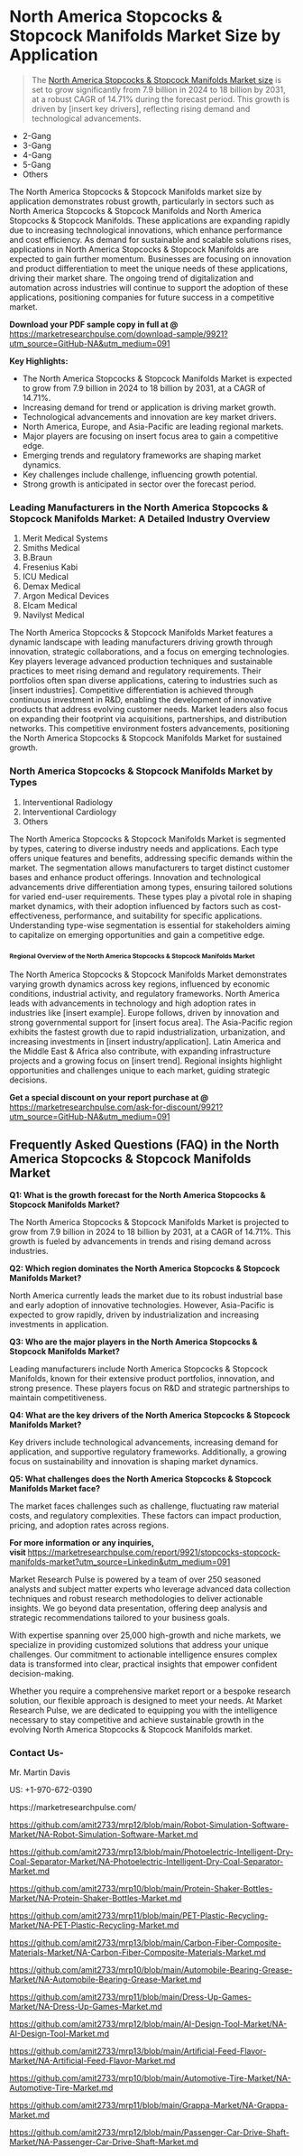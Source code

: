 <h1>North America Stopcocks & Stopcock Manifolds Market&nbsp;Size by Application</h1><blockquote><p>The <a href="https://marketresearchpulse.com/download-sample/9921?utm_source=GitHub-NA&amp;utm_medium=091">North America Stopcocks & Stopcock Manifolds Market size</a> is set to grow significantly from 7.9 billion in 2024 to 18 billion by 2031, at a robust CAGR of 14.71% during the forecast period. This growth is driven by [insert key drivers], reflecting rising demand and technological advancements.</p></blockquote><ul><li>2-Gang<li> 3-Gang<li> 4-Gang<li> 5-Gang<li> Others</li></ul><p>The North America Stopcocks & Stopcock Manifolds market size by application demonstrates robust growth, particularly in sectors such as North America Stopcocks & Stopcock Manifolds and North America Stopcocks & Stopcock Manifolds. These applications are expanding rapidly due to increasing technological innovations, which enhance performance and cost efficiency. As demand for sustainable and scalable solutions rises, applications in North America Stopcocks & Stopcock Manifolds are expected to gain further momentum. Businesses are focusing on innovation and product differentiation to meet the unique needs of these applications, driving their market share. The ongoing trend of digitalization and automation across industries will continue to support the adoption of these applications, positioning companies for future success in a competitive market.</p><p><strong>Download your PDF sample copy in full at @ </strong><a href="https://marketresearchpulse.com/download-sample/9921?utm_source=GitHub-NA&amp;utm_medium=091">https://marketresearchpulse.com/download-sample/9921?utm_source=GitHub-NA&amp;utm_medium=091</a></p><p><strong>Key Highlights: </strong></p><ul><li>The North America Stopcocks & Stopcock Manifolds Market is expected to grow from 7.9 billion in 2024 to 18 billion by 2031, at a CAGR of 14.71%.</li><li>Increasing demand for trend or application is driving market growth.</li><li>Technological advancements and innovation are key market drivers.</li><li>North America, Europe, and Asia-Pacific are leading regional markets.</li><li>Major players are focusing on insert focus area to gain a competitive edge.</li><li>Emerging trends and regulatory frameworks are shaping market dynamics.</li><li>Key challenges include challenge, influencing growth potential.</li><li>Strong growth is anticipated in sector over the forecast period.</li></ul><h3>Leading Manufacturers in the North America Stopcocks & Stopcock Manifolds Market: A Detailed Industry Overview</h3><ol><li>Merit Medical Systems</li><li>Smiths Medical</li><li>B.Braun</li><li>Fresenius Kabi</li><li>ICU Medical</li><li>Demax Medical</li><li>Argon Medical Devices</li><li>Elcam Medical</li><li>Navilyst Medical</li></ol><div class="flex max-w-full flex-col flex-grow"><div class="min-h-8 text-message flex w-full flex-col items-end gap-2 whitespace-normal break-words [.text-message+&amp;]:mt-5" dir="auto" data-message-author-role="assistant" data-message-id="fd8432e4-4910-450d-b182-61b7bfb0a01f" data-message-model-slug="gpt-4o"><div class="flex w-full flex-col gap-1 empty:hidden first:pt-[3px]"><div class="markdown prose w-full break-words dark:prose-invert light"><p>The North America Stopcocks & Stopcock Manifolds Market features a dynamic landscape with leading manufacturers driving growth through innovation, strategic collaborations, and a focus on emerging technologies. Key players leverage advanced production techniques and sustainable practices to meet rising demand and regulatory requirements. Their portfolios often span diverse applications, catering to industries such as [insert industries]. Competitive differentiation is achieved through continuous investment in R&amp;D, enabling the development of innovative products that address evolving customer needs. Market leaders also focus on expanding their footprint via acquisitions, partnerships, and distribution networks. This competitive environment fosters advancements, positioning the North America Stopcocks & Stopcock Manifolds Market for sustained growth.</p></div></div></div></div><h3>North America Stopcocks & Stopcock Manifolds Market by Types</h3><ol><li>Interventional Radiology<li> Interventional Cardiology<li> Others</li></ol><div class="flex max-w-full flex-col flex-grow"><div class="min-h-8 text-message flex w-full flex-col items-end gap-2 whitespace-normal break-words [.text-message+&amp;]:mt-5" dir="auto" data-message-author-role="assistant" data-message-id="084470be-0bb7-4664-bddf-5156b4f41249" data-message-model-slug="gpt-4o-mini"><div class="flex w-full flex-col gap-1 empty:hidden first:pt-[3px]"><div class="markdown prose w-full break-words dark:prose-invert light"><p>The North America Stopcocks & Stopcock Manifolds Market is segmented by types, catering to diverse industry needs and applications. Each type offers unique features and benefits, addressing specific demands within the market. The segmentation allows manufacturers to target distinct customer bases and enhance product offerings. Innovation and technological advancements drive differentiation among types, ensuring tailored solutions for varied end-user requirements. These types play a pivotal role in shaping market dynamics, with their adoption influenced by factors such as cost-effectiveness, performance, and suitability for specific applications. Understanding type-wise segmentation is essential for stakeholders aiming to capitalize on emerging opportunities and gain a competitive edge.</p></div></div></div></div><h3><span style="font-size: 11px;">Regional Overview of the North America Stopcocks & Stopcock Manifolds Market</span></h3><div class="flex max-w-full flex-col flex-grow"><div class="min-h-8 text-message flex w-full flex-col items-end gap-2 whitespace-normal break-words [.text-message+&amp;]:mt-5" dir="auto" data-message-author-role="assistant" data-message-id="e9038762-ce64-4e30-91c9-9bd413514231" data-message-model-slug="gpt-4o-mini"><div class="flex w-full flex-col gap-1 empty:hidden first:pt-[3px]"><div class="markdown prose w-full break-words dark:prose-invert light"><p>The North America Stopcocks & Stopcock Manifolds Market demonstrates varying growth dynamics across key regions, influenced by economic conditions, industrial activity, and regulatory frameworks. North America leads with advancements in technology and high adoption rates in industries like [insert example]. Europe follows, driven by innovation and strong governmental support for [insert focus area]. The Asia-Pacific region exhibits the fastest growth due to rapid industrialization, urbanization, and increasing investments in [insert industry/application]. Latin America and the Middle East &amp; Africa also contribute, with expanding infrastructure projects and a growing focus on [insert trend]. Regional insights highlight opportunities and challenges unique to each market, guiding strategic decisions.</p></div></div></div></div><p><strong>Get a special discount on your report purchase at @ </strong><a href="https://marketresearchpulse.com/ask-for-discount/9921?utm_source=GitHub-NA&amp;utm_medium=091">https://marketresearchpulse.com/ask-for-discount/9921?utm_source=GitHub-NA&amp;utm_medium=091</a></p><h2>Frequently Asked Questions (FAQ) in the North America Stopcocks & Stopcock Manifolds Market</h2><p><strong>Q1: What is the growth forecast for the North America Stopcocks & Stopcock Manifolds Market?</strong></p><p>The North America Stopcocks & Stopcock Manifolds Market is projected to grow from 7.9 billion in 2024 to 18 billion by 2031, at a CAGR of 14.71%. This growth is fueled by advancements in trends and rising demand across industries.</p><p><strong>Q2: Which region dominates the North America Stopcocks & Stopcock Manifolds Market?</strong></p><p>North America currently leads the market due to its robust industrial base and early adoption of innovative technologies. However, Asia-Pacific is expected to grow rapidly, driven by industrialization and increasing investments in application.</p><p><strong>Q3: Who are the major players in the North America Stopcocks & Stopcock Manifolds Market?</strong></p><p>Leading manufacturers include North America Stopcocks & Stopcock Manifolds, known for their extensive product portfolios, innovation, and strong presence. These players focus on R&amp;D and strategic partnerships to maintain competitiveness.</p><p><strong>Q4: What are the key drivers of the North America Stopcocks & Stopcock Manifolds Market?</strong></p><p>Key drivers include technological advancements, increasing demand for application, and supportive regulatory frameworks. Additionally, a growing focus on sustainability and innovation is shaping market dynamics.</p><p><strong>Q5: What challenges does the North America Stopcocks & Stopcock Manifolds Market face?</strong></p><p>The market faces challenges such as challenge, fluctuating raw material costs, and regulatory complexities. These factors can impact production, pricing, and adoption rates across regions.</p><p><strong>For more information or any inquiries, visit&nbsp;</strong><a href="https://marketresearchpulse.com/report/9921/stopcocks-stopcock-manifolds-market?utm_source=Linkedin&utm_medium=091">https://marketresearchpulse.com/report/9921/stopcocks-stopcock-manifolds-market?utm_source=Linkedin&utm_medium=091</a></p><p>Market Research Pulse is powered by a team of over 250 seasoned analysts and subject matter experts who leverage advanced data collection techniques and robust research methodologies to deliver actionable insights. We go beyond data presentation, offering deep analysis and strategic recommendations tailored to your business goals.</p><p>With expertise spanning over 25,000 high-growth and niche markets, we specialize in providing customized solutions that address your unique challenges. Our commitment to actionable intelligence ensures complex data is transformed into clear, practical insights that empower confident decision-making.</p><p>Whether you require a comprehensive market report or a bespoke research solution, our flexible approach is designed to meet your needs. At Market Research Pulse, we are dedicated to equipping you with the intelligence necessary to stay competitive and achieve sustainable growth in the evolving North America Stopcocks & Stopcock Manifolds market.</p><h3><strong>Contact Us-</strong></h3><p>Mr. Martin Davis</p><p>US: +1-970-672-0390</p><p>https://marketresearchpulse.com/</p><p><a href="https://github.com/amit2733/mrp12/blob/main/Robot-Simulation-Software-Market/NA-Robot-Simulation-Software-Market.md">https://github.com/amit2733/mrp12/blob/main/Robot-Simulation-Software-Market/NA-Robot-Simulation-Software-Market.md</a></p><p><a href="https://github.com/amit2733/mrp13/blob/main/Photoelectric-Intelligent-Dry-Coal-Separator-Market/NA-Photoelectric-Intelligent-Dry-Coal-Separator-Market.md">https://github.com/amit2733/mrp13/blob/main/Photoelectric-Intelligent-Dry-Coal-Separator-Market/NA-Photoelectric-Intelligent-Dry-Coal-Separator-Market.md</a></p><p><a href="https://github.com/amit2733/mrp10/blob/main/Protein-Shaker-Bottles-Market/NA-Protein-Shaker-Bottles-Market.md">https://github.com/amit2733/mrp10/blob/main/Protein-Shaker-Bottles-Market/NA-Protein-Shaker-Bottles-Market.md</a></p><p><a href="https://github.com/amit2733/mrp11/blob/main/PET-Plastic-Recycling-Market/NA-PET-Plastic-Recycling-Market.md">https://github.com/amit2733/mrp11/blob/main/PET-Plastic-Recycling-Market/NA-PET-Plastic-Recycling-Market.md</a></p><p><a href="https://github.com/amit2733/mrp13/blob/main/Carbon-Fiber-Composite-Materials-Market/NA-Carbon-Fiber-Composite-Materials-Market.md">https://github.com/amit2733/mrp13/blob/main/Carbon-Fiber-Composite-Materials-Market/NA-Carbon-Fiber-Composite-Materials-Market.md</a></p><p><a href="https://github.com/amit2733/mrp10/blob/main/Automobile-Bearing-Grease-Market/NA-Automobile-Bearing-Grease-Market.md">https://github.com/amit2733/mrp10/blob/main/Automobile-Bearing-Grease-Market/NA-Automobile-Bearing-Grease-Market.md</a></p><p><a href="https://github.com/amit2733/mrp11/blob/main/Dress-Up-Games-Market/NA-Dress-Up-Games-Market.md">https://github.com/amit2733/mrp11/blob/main/Dress-Up-Games-Market/NA-Dress-Up-Games-Market.md</a></p><p><a href="https://github.com/amit2733/mrp12/blob/main/AI-Design-Tool-Market/NA-AI-Design-Tool-Market.md">https://github.com/amit2733/mrp12/blob/main/AI-Design-Tool-Market/NA-AI-Design-Tool-Market.md</a></p><p><a href="https://github.com/amit2733/mrp13/blob/main/Artificial-Feed-Flavor-Market/NA-Artificial-Feed-Flavor-Market.md">https://github.com/amit2733/mrp13/blob/main/Artificial-Feed-Flavor-Market/NA-Artificial-Feed-Flavor-Market.md</a></p><p><a href="https://github.com/amit2733/mrp10/blob/main/Automotive-Tire-Market/NA-Automotive-Tire-Market.md">https://github.com/amit2733/mrp10/blob/main/Automotive-Tire-Market/NA-Automotive-Tire-Market.md</a></p><p><a href="https://github.com/amit2733/mrp11/blob/main/Grappa-Market/NA-Grappa-Market.md">https://github.com/amit2733/mrp11/blob/main/Grappa-Market/NA-Grappa-Market.md</a></p><p><a href="https://github.com/amit2733/mrp12/blob/main/Passenger-Car-Drive-Shaft-Market/NA-Passenger-Car-Drive-Shaft-Market.md">https://github.com/amit2733/mrp12/blob/main/Passenger-Car-Drive-Shaft-Market/NA-Passenger-Car-Drive-Shaft-Market.md</a></p>
